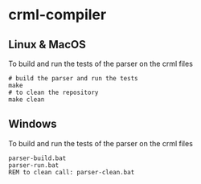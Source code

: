 # crml-compiler

## Linux & MacOS
To build and run the tests of the parser on the crml files
```
# build the parser and run the tests
make
# to clean the repository
make clean
```

## Windows
To build and run the tests of the parser on the crml files
```
parser-build.bat
parser-run.bat
REM to clean call: parser-clean.bat
```



